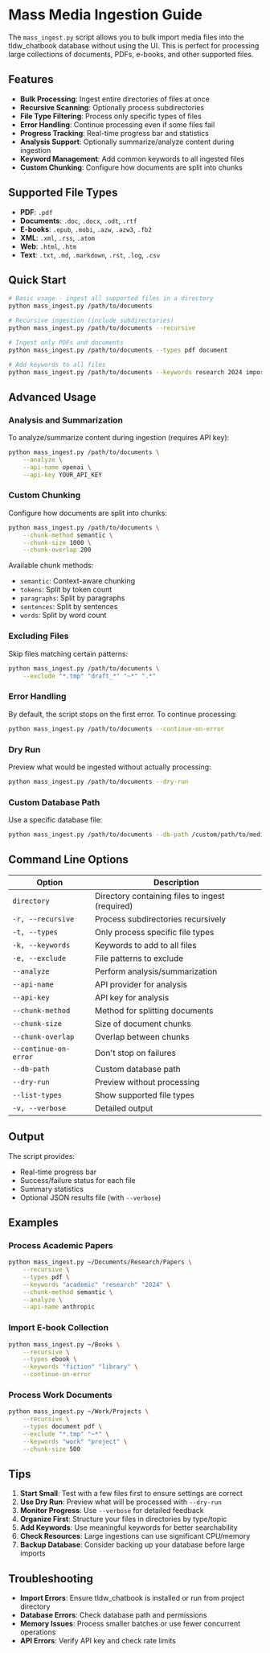 # Mass Media Ingestion Guide

The `mass_ingest.py` script allows you to bulk import media files into the tldw_chatbook database without using the UI. This is perfect for processing large collections of documents, PDFs, e-books, and other supported files.

## Features

- **Bulk Processing**: Ingest entire directories of files at once
- **Recursive Scanning**: Optionally process subdirectories
- **File Type Filtering**: Process only specific types of files
- **Error Handling**: Continue processing even if some files fail
- **Progress Tracking**: Real-time progress bar and statistics
- **Analysis Support**: Optionally summarize/analyze content during ingestion
- **Keyword Management**: Add common keywords to all ingested files
- **Custom Chunking**: Configure how documents are split into chunks

## Supported File Types

- **PDF**: `.pdf`
- **Documents**: `.doc`, `.docx`, `.odt`, `.rtf`
- **E-books**: `.epub`, `.mobi`, `.azw`, `.azw3`, `.fb2`
- **XML**: `.xml`, `.rss`, `.atom`
- **Web**: `.html`, `.htm`
- **Text**: `.txt`, `.md`, `.markdown`, `.rst`, `.log`, `.csv`

## Quick Start

```bash
# Basic usage - ingest all supported files in a directory
python mass_ingest.py /path/to/documents

# Recursive ingestion (include subdirectories)
python mass_ingest.py /path/to/documents --recursive

# Ingest only PDFs and documents
python mass_ingest.py /path/to/documents --types pdf document

# Add keywords to all files
python mass_ingest.py /path/to/documents --keywords research 2024 important
```

## Advanced Usage

### Analysis and Summarization

To analyze/summarize content during ingestion (requires API key):

```bash
python mass_ingest.py /path/to/documents \
    --analyze \
    --api-name openai \
    --api-key YOUR_API_KEY
```

### Custom Chunking

Configure how documents are split into chunks:

```bash
python mass_ingest.py /path/to/documents \
    --chunk-method semantic \
    --chunk-size 1000 \
    --chunk-overlap 200
```

Available chunk methods:
- `semantic`: Context-aware chunking
- `tokens`: Split by token count
- `paragraphs`: Split by paragraphs
- `sentences`: Split by sentences  
- `words`: Split by word count

### Excluding Files

Skip files matching certain patterns:

```bash
python mass_ingest.py /path/to/documents \
    --exclude "*.tmp" "draft_*" "~*" ".*"
```

### Error Handling

By default, the script stops on the first error. To continue processing:

```bash
python mass_ingest.py /path/to/documents --continue-on-error
```

### Dry Run

Preview what would be ingested without actually processing:

```bash
python mass_ingest.py /path/to/documents --dry-run
```

### Custom Database Path

Use a specific database file:

```bash
python mass_ingest.py /path/to/documents --db-path /custom/path/to/media.db
```

## Command Line Options

| Option | Description |
|--------|-------------|
| `directory` | Directory containing files to ingest (required) |
| `-r, --recursive` | Process subdirectories recursively |
| `-t, --types` | Only process specific file types |
| `-k, --keywords` | Keywords to add to all files |
| `-e, --exclude` | File patterns to exclude |
| `--analyze` | Perform analysis/summarization |
| `--api-name` | API provider for analysis |
| `--api-key` | API key for analysis |
| `--chunk-method` | Method for splitting documents |
| `--chunk-size` | Size of document chunks |
| `--chunk-overlap` | Overlap between chunks |
| `--continue-on-error` | Don't stop on failures |
| `--db-path` | Custom database path |
| `--dry-run` | Preview without processing |
| `--list-types` | Show supported file types |
| `-v, --verbose` | Detailed output |

## Output

The script provides:
- Real-time progress bar
- Success/failure status for each file
- Summary statistics
- Optional JSON results file (with `--verbose`)

## Examples

### Process Academic Papers

```bash
python mass_ingest.py ~/Documents/Research/Papers \
    --recursive \
    --types pdf \
    --keywords "academic" "research" "2024" \
    --chunk-method semantic \
    --analyze \
    --api-name anthropic
```

### Import E-book Collection

```bash
python mass_ingest.py ~/Books \
    --recursive \
    --types ebook \
    --keywords "fiction" "library" \
    --continue-on-error
```

### Process Work Documents

```bash
python mass_ingest.py ~/Work/Projects \
    --recursive \
    --types document pdf \
    --exclude "*.tmp" "~*" \
    --keywords "work" "project" \
    --chunk-size 500
```

## Tips

1. **Start Small**: Test with a few files first to ensure settings are correct
2. **Use Dry Run**: Preview what will be processed with `--dry-run`
3. **Monitor Progress**: Use `--verbose` for detailed feedback
4. **Organize First**: Structure your files in directories by type/topic
5. **Add Keywords**: Use meaningful keywords for better searchability
6. **Check Resources**: Large ingestions can use significant CPU/memory
7. **Backup Database**: Consider backing up your database before large imports

## Troubleshooting

- **Import Errors**: Ensure tldw_chatbook is installed or run from project directory
- **Database Errors**: Check database path and permissions
- **Memory Issues**: Process smaller batches or use fewer concurrent operations
- **API Errors**: Verify API key and check rate limits